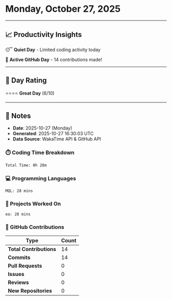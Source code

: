 # Monday, October 27, 2025

---

## 📈 Productivity Insights

😴 **Quiet Day** - Limited coding activity today

🚀 **Active GitHub Day** - 14 contributions made!

---

## 🎯 Day Rating

⭐⭐⭐⭐ **Great Day** (6/10)

---

## 📝 Notes

- **Date**: 2025-10-27 (Monday)
- **Generated**: 2025-10-27 16:30:03 UTC
- **Data Source**: WakaTime API & GitHub API


### ⏱️ Coding Time Breakdown

```
Total Time: 0h 28m
```

### 💻 Programming Languages

```
MQL: 28 mins
```

### 📂 Projects Worked On

```
ea: 28 mins

```


### 🐙 GitHub Contributions

| Type | Count |
|------|-------|
| **Total Contributions** | 14 |
| **Commits** | 14 |
| **Pull Requests** | 0 |
| **Issues** | 0 |
| **Reviews** | 0 |
| **New Repositories** | 0 |

